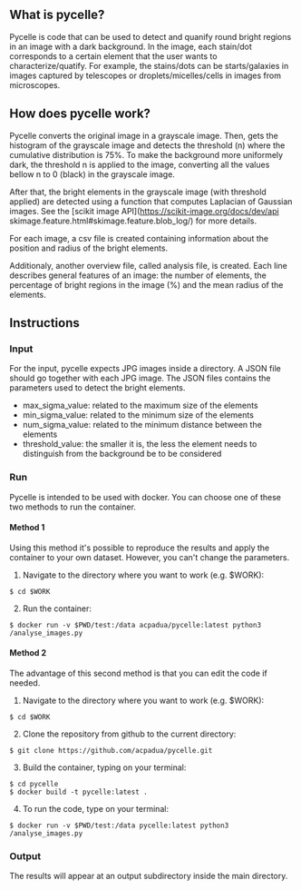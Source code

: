 ## What is pycelle?
Pycelle is code that can be used to detect and quanify round bright regions in an image with a dark background. In the image, each stain/dot corresponds to a certain element that the user wants to characterize/quatify. For example, the stains/dots can be starts/galaxies in images captured by telescopes or droplets/micelles/cells in images from microscopes.

## How does pycelle work?

Pycelle converts the original image in a grayscale image. Then, gets the histogram of the grayscale image and detects the threshold (n) where the cumulative distribution is 75%.
To make the background more uniformely dark, the threshold n is applied to the image, converting all the values bellow n to 0 (black) in the grayscale image.

After that, the bright elements in the grayscale image (with threshold applied) are detected using a function that computes Laplacian of Gaussian images. See the [scikit image API](https://scikit-image.org/docs/dev/api skimage.feature.html#skimage.feature.blob_log/) for more details. 

For each image, a csv file is created containing information about the position and radius of the bright elements.

Additionaly, another overview file, called analysis file, is created. Each line describes general features of an image: the number of elements, the percentage of bright regions in the image (%) and the mean radius of the elements. 

## Instructions

### Input 
For the input, pycelle expects JPG images inside a directory. 
A JSON file should go together with each JPG image. 
The JSON files contains the parameters used to detect the bright elements. 

- max_sigma_value: related to the maximum size of the elements
- min_sigma_value: related to the minimum size of the elements
- num_sigma_value: related to the minimum distance between the elements
- threshold_value: the smaller it is, the less the element needs to distinguish from the background be to be considered

### Run 

Pycelle is intended to be used with docker. You can choose one of these two methods to run the container. 

#### Method 1

Using this method it's possible to reproduce the results and apply the container to your own dataset. However, you can't change the parameters. 

1. Navigate to the directory where you want to work (e.g. $WORK):
```
$ cd $WORK
```

2. Run the container:
```
$ docker run -v $PWD/test:/data acpadua/pycelle:latest python3 /analyse_images.py
```

#### Method 2

The advantage of this second method is that you can edit the code if needed.

1. Navigate to the directory where you want to work (e.g. $WORK):
```
$ cd $WORK
```

2. Clone the repository from github to the current directory:
```
$ git clone https://github.com/acpadua/pycelle.git
```

3. Build the container, typing on your terminal:
```
$ cd pycelle
$ docker build -t pycelle:latest .
```

4. To run the code, type on your terminal:
```
$ docker run -v $PWD/test:/data pycelle:latest python3 /analyse_images.py
```

### Output

The results will appear at an output subdirectory inside the main directory. 
